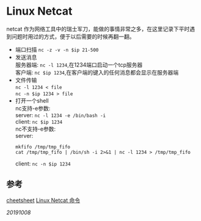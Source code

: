 # Linux Netcat

netcat 作为网络工具中的瑞士军刀，能做的事情非常之多，在这里记录下平时遇到问题时用过的方式，便于以后需要的时候再翻一翻。

* 端口扫描 `nc -z -v -n $ip 21-500`
* 发送消息   
  服务器端: `nc -l 1234`,在1234端口启动一个tcp服务器  
  客户端: `nc $ip 1234`,在客户端的键入的任何消息都会显示在服务器端
* 文件传输  
  `nc -l 1234 < file`  
  `nc -n $ip 1234 > file`
* 打开一个shell  
  nc支持-e参数:  
    server: `nc -l 1234 -e /bin/bash -i`  
    client: `nc $ip 1234`  
  nc不支持-e参数:  
    server:  
    ```
    mkfifo /tmp/tmp_fifo
    cat /tmp/tmp_fifo | /bin/sh -i 2>&1 | nc -l 1234 > /tmp/tmp_fifo
    ```
    client: `nc -n $ip 1234`

## 参考
[cheetsheet](https://www.sans.org/security-resources/sec560/netcat_cheat_sheet_v1.pdf)
[Linux Netcat 命令](https://www.oschina.net/translate/linux-netcat-command?lang=chs&p=1)

_20191008_